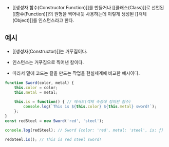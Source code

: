 - [[생성자 함수(Constructor Function)]]를 만들거나 [[클래스(Class)]]로 선언된 [[함수(Function)]]의 원형을 찍어내듯 사용하는데 이렇게 생성된 [[객체(Object)]]를 인스턴스라고 한다.

## 예시

- [[생성자(Constructor)]]는 거푸집이다.
- 인스턴스는 거푸집으로 찍어낸 칼이다.

- 따라서 밑에 코드는 칼을 만드는 작업을 현실세계에 비교한 예시이다.

```js
function Sword(color, metal) {
	this.color = color;
	this.metal = metal;
	
	this.is = function() { // 메서드(객체 속성에 정의된 함수)
		console.log(`This is ${this.color} ${this.metal} sword!`);
	};
}
const redSteel = new Sword('red', 'steel');

console.log(redSteel); // Sword {color: 'red', metal: 'steel', is: ƒ}

redSteel.is(); // This is red steel sword!
```